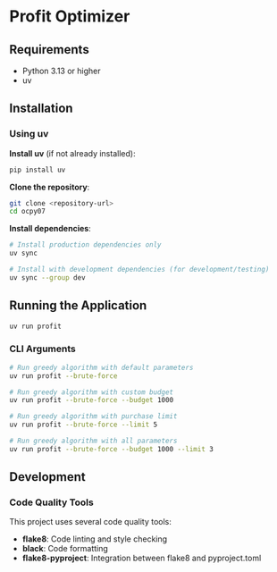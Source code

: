 # Profit Optimizer




## Requirements

- Python 3.13 or higher
- uv

## Installation

###  Using uv 

**Install uv** (if not already installed):
   ```bash
   pip install uv
   ```

**Clone the repository**:
   ```bash
   git clone <repository-url>
   cd ocpy07
   ```

**Install dependencies**:
   ```bash
   # Install production dependencies only
   uv sync
   
   # Install with development dependencies (for development/testing)
   uv sync --group dev
   ```

## Running the Application

   ```bash
  uv run profit
   ```
### CLI Arguments
   ```bash
# Run greedy algorithm with default parameters
uv run profit --brute-force

# Run greedy algorithm with custom budget
uv run profit --brute-force --budget 1000

# Run greedy algorithm with purchase limit
uv run profit --brute-force --limit 5

# Run greedy algorithm with all parameters
uv run profit --brute-force --budget 1000 --limit 3

   ```
## Development

### Code Quality Tools

This project uses several code quality tools:
- **flake8**: Code linting and style checking
- **black**: Code formatting
- **flake8-pyproject**: Integration between flake8 and pyproject.toml
